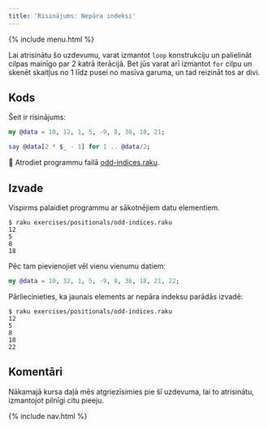 ```yaml
---
title: 'Risinājums: Nepāra indeksi'
---
```


{% include menu.html %}

Lai atrisinātu šo uzdevumu, varat izmantot `loop` konstrukciju un palielināt cilpas mainīgo par 2 katrā iterācijā. Bet jūs varat arī izmantot `for` cilpu un skenēt skaitļus no 1 līdz pusei no masīva garuma, un tad reizināt tos ar divi.

## Kods

Šeit ir risinājums:

```raku
my @data = 10, 12, 1, 5, -9, 8, 36, 18, 21;

say @data[2 * $_ - 1] for 1 .. @data/2;
```

🦋 Atrodiet programmu failā [odd-indices.raku](https://github.com/ash/raku-course/blob/master/exercises/positionals/odd-indices.raku).

## Izvade

Vispirms palaidiet programmu ar sākotnējiem datu elementiem.

```console
$ raku exercises/positionals/odd-indices.raku
12
5
8
18
```

Pēc tam pievienojiet vēl vienu vienumu datiem:

```raku
my @data = 10, 12, 1, 5, -9, 8, 36, 18, 21, 22;
```

Pārliecinieties, ka jaunais elements ar nepāra indeksu parādās izvadē:

```console
$ raku exercises/positionals/odd-indices.raku
12
5
8
18
22
```

## Komentāri

Nākamajā kursa daļā mēs atgriezīsimies pie šī uzdevuma, lai to atrisinātu, izmantojot pilnīgi citu pieeju.

{% include nav.html %}